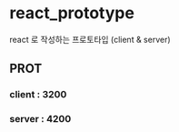 # react_prototype
react 로 작성하는 프로토타입 (client &amp; server)

## PROT
### client : 3200
### server : 4200

